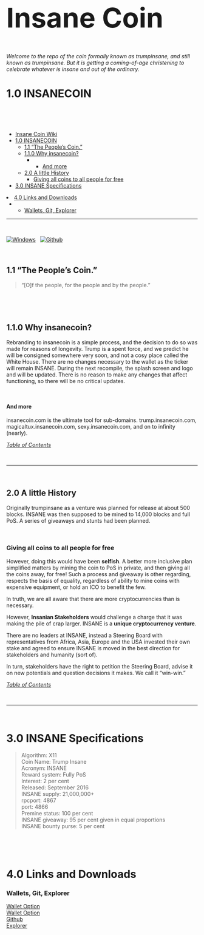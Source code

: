
<h1 id="insane-coin-wiki"><span style="font-size:72px;">Insane Coin </span></h1>

<p>&nbsp;</p>

<p><em>Welcome to the repo of the coin formally known as trumpinsane, and still known as trumpinsane. But it is getting a coming-of-age christening to celebrate whatever is insane and out of the ordinary.</em> </p>




<h1 id="10-insanecoin">1.0 INSANECOIN</h1>

<p>&nbsp;</p>



<p>&nbsp;</p>



<p><div class="toc">
<ul>
<li><a href="#insane-coin-wiki">Insane Coin Wiki</a></li>
<li><a href="#10-insanecoin">1.0 INSANECOIN</a><ul>
<li><a href="#11-the-peoples-coin">1.1 “The People’s Coin.”</a></li>
<li><a href="#110-why-insanecoin">1.1.0 Why insanecoin?</a><ul>
<li><ul>
<li><a href="#and-more">And more</a></li>
</ul>
</li>
</ul>
</li>
<li><a href="#20-a-little-history">2.0 A little History</a><ul>
<li><a href="#giving-all-coins-to-all-people-for-free">Giving all coins to all people for free</a></li>
</ul>
</li>
</ul>
</li>
<li><a href="#30-insane-specifications">3.0 INSANE Specifications</a></li>

</ul>
</li>
<li><a href="#40-links-and-downloads">4.0 Links and Downloads</a><ul>
<li><ul>
<li><a href="#wallets-git-explorer">Wallets, Git, Explorer</a></li>

</ul>
</li>
</ul>
</li>
</ul>
</div>
</p>

<hr>

<p>&nbsp;</p>


<p><a href="https://mega.nz/#!Jx5UlYaY!Rr0UVATQoA9ezRXzsAXmVvh2kl2SZoAEFi5Q_B7U3tE" target="_blank"><img alt="Windows" src="https://cdn.pbrd.co/images/g9tgYyZk1.png" title="" /></a> &nbsp;  <a href="https://github.com/magictruffles/insane" target="_blank"><img alt="Github" src="https://cdn.pbrd.co/images/1C8RVVgtZ.png" title="Github" /></a></p>

<p>&nbsp;</p>


<h2 id="11-the-peoples-coin">1.1 “The People’s Coin.”</h2>

<blockquote>
  <p>“[O]f the people, for the people and by the people.”</p>
</blockquote>

<p>&nbsp;</p>




<p>&nbsp;</p>


<h2 id="110-why-insanecoin">1.1.0 Why insanecoin?</h2>

<p>Rebranding to insanecoin is a simple process, and the decision to do so was made for reasons of longevity. Trump is a spent force, and we predict he will be consigned somewhere very soon, and not a cosy place called the White House. There are no changes necessary to the wallet as the ticker will remain INSANE. During the next recompile, the splash screen and logo and will be updated. There is no reason to make any changes that affect functioning, so there will be no critical updates.</p>

<p>&nbsp;</p>


<h4 id="and-more">And more</h4>

<p>insanecoin.com is the ultimate tool for sub-domains. trump.insanecoin.com, magicaltux.insanecoin.com, sexy.insanecoin.com, and on to infinity (nearly).</p>

<p><a href="#insane-coin-wiki"><em>Table of Contents</em></a></p>

<p>&nbsp;</p>

<hr>

<p>&nbsp;</p>



<h2 id="20-a-little-history">2.0 A little History</h2>

<p>Originally trumpinsane as a venture was planned for release at about 500 blocks. INSANE was then supposed to be mined to 14,000 blocks and full PoS. A series of giveaways and stunts had been planned.</p>

<p>&nbsp;</p>


<h3 id="giving-all-coins-to-all-people-for-free">Giving all coins to all people for free</h3>

<p>However, doing this would have been <strong>selfish</strong>. A better more inclusive plan simplified matters by mining the coin to PoS in private, and then giving all the coins away, for free! Such a process and giveaway is other regarding, respects the basis of equality, regardless of ability to mine coins with expensive equipment, or hold an ICO to benefit the few. </p>

<p>In truth, we are all aware that there are more cryptocurrencies than is necessary.</p>

<p>However, <strong>Insanian Stakeholders</strong> would challenge a charge that it was making the pile of crap larger. INSANE is a <strong>unique cryptocurrency venture</strong>. </p>

<p>There are no leaders at INSANE, instead a Steering Board with representatives from Africa, Asia, Europe and the USA invested their own stake and agreed to ensure INSANE is moved in the best direction for stakeholders and humanity (sort of). </p>

<p>In turn, stakeholders have the right to petition the Steering Board, advise it on new potentials and question decisions it makes. We call it “win-win.”</p>

<p><a href="#insane-coin-wiki"><em>Table of Contents</em></a></p>

<p>&nbsp;</p>


<hr>
<p>&nbsp;</p>



<h1 id="30-insane-specifications">3.0 INSANE Specifications</h1>

<blockquote>
  <p>Algorithm: X11  <br>
  Coin Name: Trump Insane  <br>
  Acronym: INSANE  <br>
  Reward system: Fully PoS  <br>
  Interest: 2 per cent  <br>
  Released: September 2016 <br>
  INSANE supply: 21,000,000+  <br>
  rpcport: 4867  <br>
  port: 4866  <br>
  Premine status: 100 per cent  <br>
  INSANE giveaway: 95 per cent given in equal proportions <br>
  INSANE bounty purse: 5 per cent</p>
</blockquote>

<p>&nbsp;</p>



<p>&nbsp;</p>
<h1 id="40-links-and-downloads">4.0 Links and Downloads</h1>



<h3 id="wallets-git-explorer">Wallets, Git, Explorer</h3>

<p><a href="https://mega.nz/#!Jx5UlYaY!Rr0UVATQoA9ezRXzsAXmVvh2kl2SZoAEFi5Q_B7U3tE">Wallet Option</a>  <br>
<a href="https://storage-us.mail.com/qx/mail_com/?locale=en&amp;guestToken=WlAZnsy0SHaRZQj-3QR6Vw&amp;loginName=trumpinsane@mail.com">Wallet Option</a>  <br>
<a href="https://github.com/magictruffles/insane">Github</a>  <br>
<a href="http://104.236.121.235:3001/">Explorer</a></p>

<p>&nbsp;</p>

</div>
</body>
</html>
